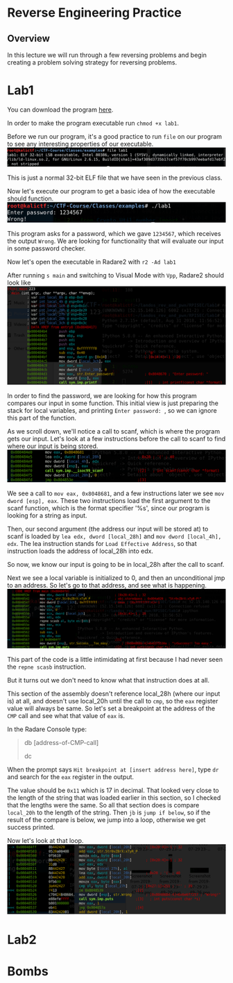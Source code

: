 # Reverse Engineering Practice 

## Overview
In this lecture we will run through a few reversing problems and begin creating a problem solving strategy for reversing problems. 

# Lab1 
You can download the program [here](examples/lab1).

In order to make the program executable run `chmod +x lab1`. 

Before we run our program, it's a good practice to run `file` on our program to see any interesting properties of our executable. 
![image](images/lab1_scrnshots/file_out.png) 

This is just a normal 32-bit ELF file that we have seen in the previous class. 

Now let's execute our program to get a basic idea of how the executable should function. 
![image](images/lab1_scrnshots/exec.png) 

This program asks for a password, which we gave `1234567`, which receives the output `Wrong`. We are looking for functionality that will evaluate our input in some password checker. 

Now let's open the executable in Radare2 with `r2 -Ad lab1`

After running `s main` and switching to Visual Mode with `Vpp`, Radare2 should look like 
![image](images/lab1_scrnshots/init.png)

In order to find the password, we are looking for how this program compares our input in some function. This initial view is just preparing the stack for local variables, and printing `Enter password: `, so we can ignore this part of the function. 

As we scroll down, we'll notice a call to scanf, which is where the program gets our input. Let's look at a few instructions before the call to scanf to find where our input is being stored. 
![image](images/lab1_scrnshots/scanf.png) 

We see a call to `mov eax, 0x8048681`, and a few instructions later we see `mov dword [esp], eax`. These two instructions load the first argument to the scanf function, which is the format specifier '%s', since our program is looking for a string as input. 

Then, our second argument (the address our input will be stored at) to scanf is loaded by `lea edx, dword [local_28h]` and `mov dword [local_4h], edx`. The lea instruction stands for `Load Effective Address`, so that instruction loads the address of local_28h into edx. 

So now, we know our input is going to be in local_28h after the call to scanf. 

Next we see a local variable is initialized to 0, and then an unconditional jmp to an address. So let's go to that address, and see what is happening. 
![image](images/lab1_scrnshots/jmp.png) 

This part of the code is a little intimidating at first because I had never seen the `repne scasb` instruction. 

But it turns out we don't need to know what that instruction does at all. 

This section of the assembly doesn't reference local_28h (where our input is) at all, and doesn't use local_20h until the call to `cmp`, so the `eax` register value will always be same. So let's set a breakpoint at the address of the `CMP` call and see what that value of `eax` is. 

In the Radare Console type: 
> db [address-of-CMP-call] 
> 
> dc 

When the prompt says `Hit breakpoint at [insert address here]`, type `dr` and search for the `eax` register in the output. 

The value should be `0x11` which is 17 in decimal. That looked very close to the length of the string that was loaded earlier in this section, so I checked that the lengths were the same. So all that section does is compare `local_20h` to the length of the string. Then `jb` is `jump if below`, so if the result of the compare is below, we jump into a loop, otherwise we get success printed. 

Now let's look at that loop. 
![image](images/lab1_scrnshots/loop.png) 



# Lab2 

# Bombs 
